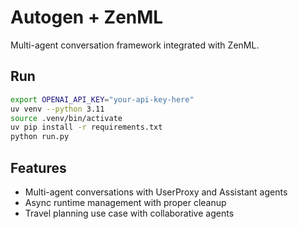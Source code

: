 # Autogen + ZenML

Multi-agent conversation framework integrated with ZenML.

## Run
```bash
export OPENAI_API_KEY="your-api-key-here"
uv venv --python 3.11
source .venv/bin/activate
uv pip install -r requirements.txt
python run.py
```

## Features
- Multi-agent conversations with UserProxy and Assistant agents
- Async runtime management with proper cleanup
- Travel planning use case with collaborative agents